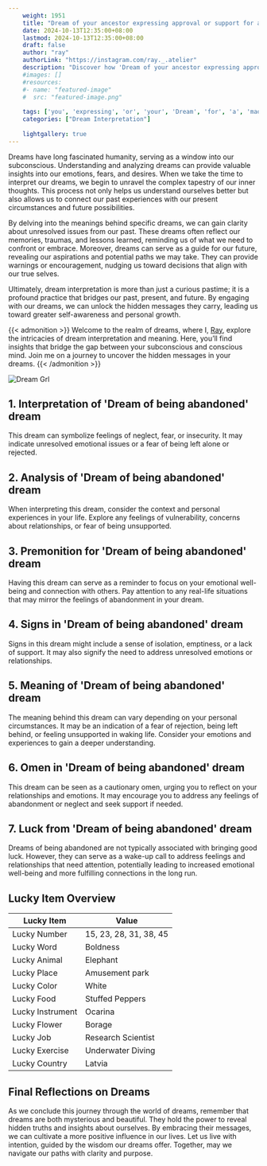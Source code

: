 ```yaml
---
    weight: 1951
    title: "Dream of your ancestor expressing approval or support for a decision you made."  # Assuming 'title' column exists
    date: 2024-10-13T12:35:00+08:00
    lastmod: 2024-10-13T12:35:00+08:00
    draft: false
    author: "ray"
    authorLink: "https://instagram.com/ray._.atelier"
    description: "Discover how 'Dream of your ancestor expressing approval or support for a decision you made.' can interpret your future and uncover its significant meanings in your life."
    #images: []
    #resources:
    #- name: "featured-image"
    #  src: "featured-image.png"
    
    tags: ['you', 'expressing', 'or', 'your', 'Dream', 'for', 'a', 'made.', 'ancestor', 'decision', 'approval', 'of', 'support']
    categories: ["Dream Interpretation"]
    
    lightgallery: true
---
```

    
Dreams have long fascinated humanity, serving as a window into our subconscious. Understanding and analyzing dreams can provide valuable insights into our emotions, fears, and desires. When we take the time to interpret our dreams, we begin to unravel the complex tapestry of our inner thoughts. This process not only helps us understand ourselves better but also allows us to connect our past experiences with our present circumstances and future possibilities.

By delving into the meanings behind specific dreams, we can gain clarity about unresolved issues from our past. These dreams often reflect our memories, traumas, and lessons learned, reminding us of what we need to confront or embrace. Moreover, dreams can serve as a guide for our future, revealing our aspirations and potential paths we may take. They can provide warnings or encouragement, nudging us toward decisions that align with our true selves.

Ultimately, dream interpretation is more than just a curious pastime; it is a profound practice that bridges our past, present, and future. By engaging with our dreams, we can unlock the hidden messages they carry, leading us toward greater self-awareness and personal growth.

{{< admonition >}}
Welcome to the realm of dreams, where I, [Ray](https://instagram.com/ray._.atelier), explore the intricacies of dream interpretation and meaning. Here, you’ll find insights that bridge the gap between your subconscious and conscious mind. Join me on a journey to uncover the hidden messages in your dreams.
{{< /admonition >}}

![Dream Grl](https://cdn.pixabay.com/photo/2017/11/02/03/35/gothic-2910057_1280.jpg "Dream Grl")

## 1. Interpretation of 'Dream of being abandoned' dream
 This dream can symbolize feelings of neglect, fear, or insecurity. It may indicate unresolved emotional issues or a fear of being left alone or rejected.

## 2. Analysis of 'Dream of being abandoned' dream
 When interpreting this dream, consider the context and personal experiences in your life. Explore any feelings of vulnerability, concerns about relationships, or fear of being unsupported.

## 3. Premonition for 'Dream of being abandoned' dream
 Having this dream can serve as a reminder to focus on your emotional well-being and connection with others. Pay attention to any real-life situations that may mirror the feelings of abandonment in your dream.

## 4. Signs in 'Dream of being abandoned' dream
 Signs in this dream might include a sense of isolation, emptiness, or a lack of support. It may also signify the need to address unresolved emotions or relationships.

## 5. Meaning of 'Dream of being abandoned' dream
 The meaning behind this dream can vary depending on your personal circumstances. It may be an indication of a fear of rejection, being left behind, or feeling unsupported in waking life. Consider your emotions and experiences to gain a deeper understanding.

## 6. Omen in 'Dream of being abandoned' dream
 This dream can be seen as a cautionary omen, urging you to reflect on your relationships and emotions. It may encourage you to address any feelings of abandonment or neglect and seek support if needed.

## 7. Luck from 'Dream of being abandoned' dream
 Dreams of being abandoned are not typically associated with bringing good luck. However, they can serve as a wake-up call to address feelings and relationships that need attention, potentially leading to increased emotional well-being and more fulfilling connections in the long run.

## Lucky Item Overview
| Lucky Item          | Value              |
|---------------|--------------------|
| Lucky Number        | 15, 23, 28, 31, 38, 45  |
| Lucky Word          | Boldness |
| Lucky Animal        | Elephant |
| Lucky Place         | Amusement park     |
| Lucky Color         | White     |
| Lucky Food          | Stuffed Peppers      |
| Lucky Instrument    | Ocarina |
| Lucky Flower        | Borage    |
| Lucky Job           | Research Scientist       |
| Lucky Exercise      | Underwater Diving  |
| Lucky Country       | Latvia    |


##  Final Reflections on Dreams

As we conclude this journey through the world of dreams, remember that dreams are both mysterious and beautiful. They hold the power to reveal hidden truths and insights about ourselves. By embracing their messages, we can cultivate a more positive influence in our lives. Let us live with intention, guided by the wisdom our dreams offer. Together, may we navigate our paths with clarity and purpose.
